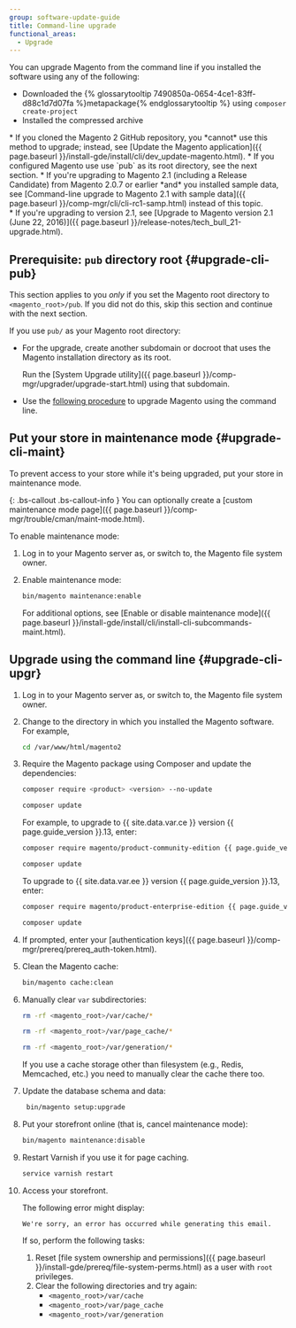 ```yaml
---
group: software-update-guide
title: Command-line upgrade
functional_areas:
  - Upgrade
---
```


You can upgrade Magento from the command line if you installed the software using any of the following:

* Downloaded the {% glossarytooltip 7490850a-0654-4ce1-83ff-d88c1d7d07fa %}metapackage{% endglossarytooltip %} using `composer create-project`
* Installed the compressed archive

<div class="bs-callout bs-callout-info" id="info" markdown="1">
* If you cloned the Magento 2 GitHub repository, you *cannot* use this method to upgrade; instead, see [Update the Magento application]({{ page.baseurl }}/install-gde/install/cli/dev_update-magento.html).
* If you configured Magento use use `pub` as its root directory, see the next section.
* If you're upgrading to Magento 2.1 (including a Release Candidate) from Magento 2.0.7 or earlier *and* you installed sample data, see [Command-line upgrade to Magento 2.1 with sample data]({{ page.baseurl }}/comp-mgr/cli/cli-rc1-samp.html) instead of this topic.
</div>

<div class="bs-callout bs-callout-warning" markdown="1">
* If you're upgrading to version 2.1, see [Upgrade to Magento version 2.1 (June 22, 2016)]({{ page.baseurl }}/release-notes/tech_bull_21-upgrade.html).
</div>

## Prerequisite: `pub` directory root {#upgrade-cli-pub}

This section applies to you *only* if you set the Magento root directory to `<magento_root>/pub`.
If you did not do this, skip this section and continue with the next section.

If you use `pub/` as your Magento root directory:

* For the upgrade, create another subdomain or docroot that uses the Magento installation directory as its root.

  Run the [System Upgrade utility]({{ page.baseurl }}/comp-mgr/upgrader/upgrade-start.html) using that subdomain.
* Use the [following procedure](#upgrade-cli-upgr) to upgrade Magento using the command line.

## Put your store in maintenance mode {#upgrade-cli-maint}

To prevent access to your store while it's being upgraded, put your store in maintenance mode.

{: .bs-callout .bs-callout-info }
You can optionally create a [custom maintenance mode page]({{ page.baseurl }}/comp-mgr/trouble/cman/maint-mode.html).

To enable maintenance mode:

1. Log in to your Magento server as, or switch to, the Magento file system owner.
2. Enable maintenance mode:
   
   ```bash
   bin/magento maintenance:enable
   ```
   
   For additional options, see [Enable or disable maintenance mode]({{ page.baseurl }}/install-gde/install/cli/install-cli-subcommands-maint.html).

## Upgrade using the command line {#upgrade-cli-upgr}

1. Log in to your Magento server as, or switch to, the Magento file system owner.
2. Change to the directory in which you installed the Magento software. For example,
   
   ```bash
   cd /var/www/html/magento2
   ```

3. Require the Magento package using Composer and update the dependencies:

   ```bash
   composer require <product> <version> --no-update
   ```

   ```bash
   composer update
   ```

   For example, to upgrade to {{ site.data.var.ce }} version {{ page.guide_version }}.13, enter:

   ```bash
   composer require magento/product-community-edition {{ page.guide_version }}.13 --no-update
   ```

   ```bash
   composer update
   ```

   To upgrade to {{ site.data.var.ee }} version {{ page.guide_version }}.13, enter:

   ```bash
   composer require magento/product-enterprise-edition {{ page.guide_version }}.13 --no-update
   ```

   ```bash
   composer update
   ```

4. If prompted, enter your [authentication keys]({{ page.baseurl }}/comp-mgr/prereq/prereq_auth-token.html).

5. Clean the Magento cache:

   ```bash
   bin/magento cache:clean
   ```

4. Manually clear `var` subdirectories:

   ```bash
   rm -rf <magento_root>/var/cache/*
   ```

   ```bash
   rm -rf <magento_root>/var/page_cache/*
   ```

   ```bash
   rm -rf <magento_root>/var/generation/*
   ```

   <div class="bs-callout bs-callout-info" markdown="1">
   If you use a cache storage other than filesystem (e.g., Redis, Memcached, etc.) you need to manually clear the cache there too.
   </div>

4. Update the database schema and data:

   ```bash
    bin/magento setup:upgrade
    ```

5. Put your storefront online (that is, cancel maintenance mode):

   ```bash
   bin/magento maintenance:disable
   ```

6. Restart Varnish if you use it for page caching.

   ```bash
   service varnish restart
   ```

7. Access your storefront.

   The following error might display:

   ```terminal
   We're sorry, an error has occurred while generating this email.
   ```

   If so, perform the following tasks:

   1. Reset [file system ownership and permissions]({{ page.baseurl }}/install-gde/prereq/file-system-perms.html) as a user with `root` privileges.
   2. Clear the following directories and try again:
      * `<magento_root>/var/cache`
      * `<magento_root>/var/page_cache`
      * `<magento_root>/var/generation`
